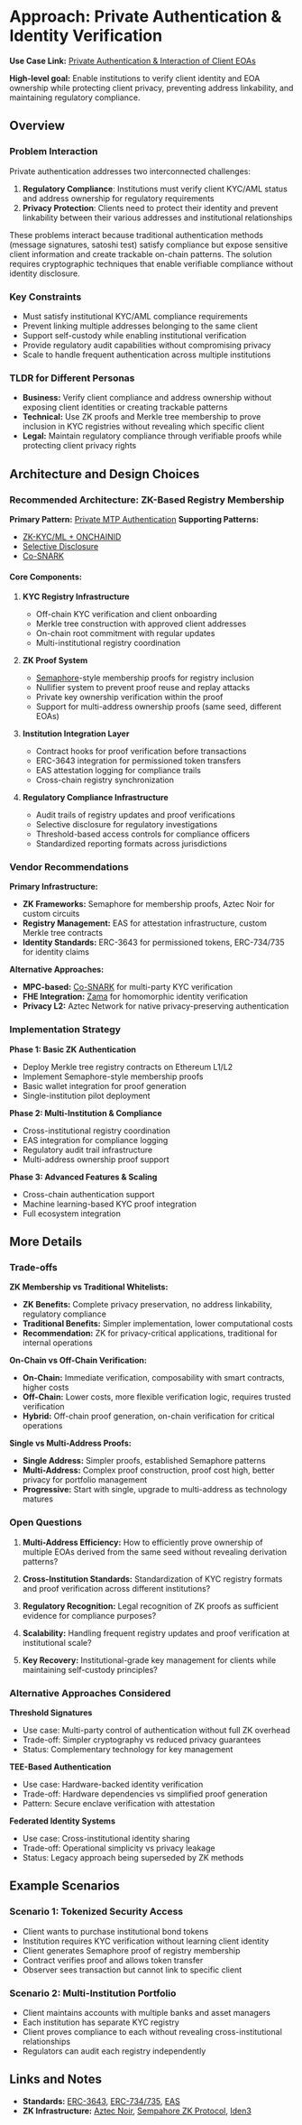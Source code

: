 # Approach: Private Authentication & Identity Verification

**Use Case Link:** [Private Authentication & Interaction of Client EOAs](../use-cases/private-auth.md)

**High-level goal:** Enable institutions to verify client identity and EOA ownership while protecting client privacy, preventing address linkability, and maintaining regulatory compliance.

## Overview

### Problem Interaction

Private authentication addresses two interconnected challenges:

1. **Regulatory Compliance**: Institutions must verify client KYC/AML status and address ownership for regulatory requirements
2. **Privacy Protection**: Clients need to protect their identity and prevent linkability between their various addresses and institutional relationships

These problems interact because traditional authentication methods (message signatures, satoshi test) satisfy compliance but expose sensitive client information and create trackable on-chain patterns. The solution requires cryptographic techniques that enable verifiable compliance without identity disclosure.

### Key Constraints

- Must satisfy institutional KYC/AML compliance requirements
- Prevent linking multiple addresses belonging to the same client
- Support self-custody while enabling institutional verification
- Provide regulatory audit capabilities without compromising privacy
- Scale to handle frequent authentication across multiple institutions

### TLDR for Different Personas

- **Business:** Verify client compliance and address ownership without exposing client identities or creating trackable patterns
- **Technical:** Use ZK proofs and Merkle tree membership to prove inclusion in KYC registries without revealing which specific client
- **Legal:** Maintain regulatory compliance through verifiable proofs while protecting client privacy rights

## Architecture and Design Choices

### Recommended Architecture: ZK-Based Registry Membership

**Primary Pattern:** [Private MTP Authentication](../patterns/pattern-private-mtp-auth.md)
**Supporting Patterns:**

- [ZK-KYC/ML + ONCHAINID](../patterns/pattern-zk-kyc-ml-id-erc734-735.md)
- [Selective Disclosure](../patterns/pattern-regulatory-disclosure-keys-proofs.md)
- [Co-SNARK](../patterns/pattern-co-snark.md)

#### Core Components:

1. **KYC Registry Infrastructure**

   - Off-chain KYC verification and client onboarding
   - Merkle tree construction with approved client addresses
   - On-chain root commitment with regular updates
   - Multi-institutional registry coordination

2. **ZK Proof System**

   - [Semaphore](https://semaphore.pse.dev/)-style membership proofs for registry inclusion
   - Nullifier system to prevent proof reuse and replay attacks
   - Private key ownership verification within the proof
   - Support for multi-address ownership proofs (same seed, different EOAs)

3. **Institution Integration Layer**

   - Contract hooks for proof verification before transactions
   - ERC-3643 integration for permissioned token transfers
   - EAS attestation logging for compliance trails
   - Cross-chain registry synchronization

4. **Regulatory Compliance Infrastructure**
   - Audit trails of registry updates and proof verifications
   - Selective disclosure for regulatory investigations
   - Threshold-based access controls for compliance officers
   - Standardized reporting formats across jurisdictions

### Vendor Recommendations

**Primary Infrastructure:**

- **ZK Frameworks:** Semaphore for membership proofs, Aztec Noir for custom circuits
- **Registry Management:** EAS for attestation infrastructure, custom Merkle tree contracts
- **Identity Standards:** ERC-3643 for permissioned tokens, ERC-734/735 for identity claims

**Alternative Approaches:**

- **MPC-based:** [Co-SNARK](../patterns/pattern-co-snark.md) for multi-party KYC verification
- **FHE Integration:** [Zama](../vendors/zama.md) for homomorphic identity verification
- **Privacy L2:** Aztec Network for native privacy-preserving authentication

### Implementation Strategy

**Phase 1: Basic ZK Authentication**

- Deploy Merkle tree registry contracts on Ethereum L1/L2
- Implement Semaphore-style membership proofs
- Basic wallet integration for proof generation
- Single-institution pilot deployment

**Phase 2: Multi-Institution & Compliance**

- Cross-institutional registry coordination
- EAS integration for compliance logging
- Regulatory audit trail infrastructure
- Multi-address ownership proof support

**Phase 3: Advanced Features & Scaling**

- Cross-chain authentication support
- Machine learning-based KYC proof integration
- Full ecosystem integration

## More Details

### Trade-offs

**ZK Membership vs Traditional Whitelists:**

- **ZK Benefits:** Complete privacy preservation, no address linkability, regulatory compliance
- **Traditional Benefits:** Simpler implementation, lower computational costs
- **Recommendation:** ZK for privacy-critical applications, traditional for internal operations

**On-Chain vs Off-Chain Verification:**

- **On-Chain:** Immediate verification, composability with smart contracts, higher costs
- **Off-Chain:** Lower costs, more flexible verification logic, requires trusted verification
- **Hybrid:** Off-chain proof generation, on-chain verification for critical operations

**Single vs Multi-Address Proofs:**

- **Single Address:** Simpler proofs, established Semaphore patterns
- **Multi-Address:** Complex proof construction, proof cost high, better privacy for portfolio management
- **Progressive:** Start with single, upgrade to multi-address as technology matures

### Open Questions

1. **Multi-Address Efficiency:** How to efficiently prove ownership of multiple EOAs derived from the same seed without revealing derivation patterns?

2. **Cross-Institution Standards:** Standardization of KYC registry formats and proof verification across different institutions?

3. **Regulatory Recognition:** Legal recognition of ZK proofs as sufficient evidence for compliance purposes?

4. **Scalability:** Handling frequent registry updates and proof verification at institutional scale?

5. **Key Recovery:** Institutional-grade key management for clients while maintaining self-custody principles?

### Alternative Approaches Considered

**Threshold Signatures**

- Use case: Multi-party control of authentication without full ZK overhead
- Trade-off: Simpler cryptography vs reduced privacy guarantees
- Status: Complementary technology for key management

**TEE-Based Authentication**

- Use case: Hardware-backed identity verification
- Trade-off: Hardware dependencies vs simplified proof generation
- Pattern: Secure enclave verification with attestation

**Federated Identity Systems**

- Use case: Cross-institutional identity sharing
- Trade-off: Operational simplicity vs privacy leakage
- Status: Legacy approach being superseded by ZK methods

## Example Scenarios

### Scenario 1: Tokenized Security Access

- Client wants to purchase institutional bond tokens
- Institution requires KYC verification without learning client identity
- Client generates Semaphore proof of registry membership
- Contract verifies proof and allows token transfer
- Observer sees transaction but cannot link to specific client

### Scenario 2: Multi-Institution Portfolio

- Client maintains accounts with multiple banks and asset managers
- Each institution has separate KYC registry
- Client proves compliance to each without revealing cross-institutional relationships
- Regulators can audit each registry independently

## Links and Notes

- **Standards:** [ERC-3643](https://eips.ethereum.org/EIPS/eip-3643), [ERC-734/735](https://eips.ethereum.org/EIPS/eip-734), [EAS](https://attest.org/)
- **ZK Infrastructure:** [Aztec Noir](https://docs.aztec.network/), [Sempahore ZK Protocol](https://github.com/semaphore-protocol), [Iden3](https://github.com/iden3)
